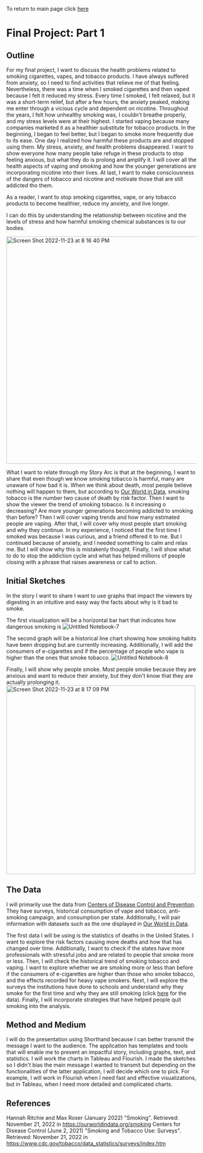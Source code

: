 To return to main page click [here](https://sbohljop.github.io/portfolio/) <br>

# Final Project: Part 1
## Outline
For my final project, I want to discuss the health problems related to smoking cigarettes, vapes, and tobacco products. I have always suffered from anxiety, so I need to find activities that relieve me of that feeling. Nevertheless, there was a time when I smoked cigarettes and then vaped because I felt it reduced my stress. Every time I smoked, I felt relaxed, but it was a short-term relief, but after a few hours, the anxiety peaked, making me enter through a vicious cycle and dependent on nicotine. Throughout the years, I felt how unhealthy smoking was, I couldn't breathe properly, and my stress levels were at their highest. I started vaping because many companies marketed it as a healthier substitute for tobacco products. In the beginning, I began to feel better, but I began to smoke more frequently due to its ease. One day I realized how harmful these products are and stopped using them. My stress, anxiety, and health problems disappeared. I want to show everyone how many people take refuge in these products to stop feeling anxious, but what they do is prolong and amplify it. I will cover all the health aspects of vaping and smoking and how the younger generations are incorporating nicotine into their lives. At last, I want to make consciousness of the dangers of tobacco and nicotine and motivate those that are still addicted tho them.  

As a reader, I want to stop smoking cigarettes, vape, or any tobacco products to become healthier, reduce my anxiety, and live longer.

I can do this by understanding the relationship between nicotine and the levels of stress and how harmful smoking chemical substances is to our bodies. 

<img width="602" alt="Screen Shot 2022-11-23 at 8 16 40 PM" src="https://user-images.githubusercontent.com/117240476/203672923-88f7ad49-86ef-4b7c-921c-04f065c8621b.png">

What I want to relate through my Story Arc is that at the beginning, I want to share that even though we know smoking tobacco is harmful, many are unaware of how bad it is. When we think about death, most people believe nothing will happen to them, but according to [Our World in Data](https://ourworldindata.org/smoking), smoking tobacco is the number two cause of death by risk factor. Then I want to show the viewer the trend of smoking tobacco. Is it increasing o decreasing? Are more younger generations becoming addicted to smoking than before? Then I will cover vaping trends and how many estimated people are vaping. After that, I will cover why most people start smoking and why they continue. In my experience, I noticed that the first time I smoked was because I was curious, and a friend offered it to me. But I continued because of anxiety, and I needed something to calm and relax me. But I will show why this is mistakenly thought. Finally, I will show what to do to stop the addiction cycle and what has helped millions of people closing with a phrase that raises awareness or call to action. 

## Initial Sketches

In the story I want to share I want to use graphs that impact the viewers by digesting in an intuitive and easy way the facts about why is it bad to smoke. 

The first visualization will be a horizontal bar hart that indicates how dangerous smoking is
![Untitled Notebook-7](https://user-images.githubusercontent.com/117240476/203668770-90614f9c-be1e-4bf2-a943-605f77f7b2bc.jpg)

The second graph will be a historical line chart showing how smoking habits have been dropping but are currently increasing. Additionally, I will add the consumers of e-cigarettes and if the percentage of people who vape is higher than the ones that smoke tobacco. 
![Untitled Notebook-8](https://user-images.githubusercontent.com/117240476/203668788-7c663b82-3ef5-4fd8-8407-0ed0ddb39502.jpg)

Finally, I will show why people smoke. Most people smoke because they are anxious and want to reduce their anxiety, but they don't know that they are actually prolonging it. 
<img width="500" alt="Screen Shot 2022-11-23 at 8 17 09 PM" src="https://user-images.githubusercontent.com/117240476/203672961-39b25414-67c1-4dd2-a820-f18cb83b50e2.png">

## The Data
I will primarily use the data from [Centers of Disease Control and Prevention](https://www.cdc.gov/tobacco/index.htm). They have surveys, historical consumption of vape and tobacco, anti-smoking campaign, and consumption per state. Additionally, I will pair information with datasets such as the one displayed in [Our World in Data](https://ourworldindata.org/smoking). 

The first data I will be using is the statistics of deaths in the United States. I want to explore the risk factors causing more deaths and how that has changed over time. Additionally, I want to check if the states have more professionals with stressful jobs and are related to people that smoke more or less. Then, I will check the historical trend of smoking tobacco and vaping. I want to explore whether we are smoking more or less than before if the consumers of e-cigarettes are higher than those who smoke tobacco, and the effects recorded for heavy vape smokers. Next, I will explore the surveys the institutions have done to schools and understand why they smoke for the first time and why they are still smoking (click [here](https://www.cdc.gov/tobacco/data_statistics/surveys/index.htm) for the data). Finally, I will incorporate strategies that have helped people quit smoking into the analysis. 

## Method and Medium
I will do the presentation using Shorthand because I can better transmit the message I want to the audience. The application has templates and tools that will enable me to present an impactful story, including graphs, text, and statistics. I will work the charts in Tableau and Flourish. I made the sketches so I didn't bias the main message I wanted to transmit but depending on the functionalities of the latter application, I will decide which one to pick. For example, I will work in  Flourish when I need fast and effective visualizations, but in Tableau, when I need more detailed and complicated charts. 

## References
Hannah Ritchie and Max Roser (January 2022) "Smoking". Retrieved: November 21, 2022 in https://ourworldindata.org/smoking
Centers for Disease Control (June 2, 2021) "Smoking and Tobacco Use: Surveys". Retrieved: November 21, 2022 in https://www.cdc.gov/tobacco/data_statistics/surveys/index.htm


